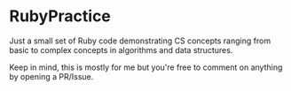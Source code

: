 RubyPractice
====

Just a small set of Ruby code demonstrating CS concepts ranging from basic to complex concepts in algorithms and data structures.

Keep in mind, this is mostly for me but you're free to comment on anything by opening a PR/Issue.